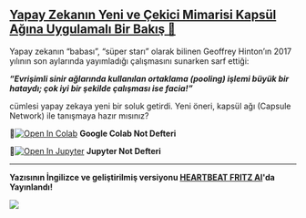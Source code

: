 ## [Yapay Zekanın Yeni ve Çekici Mimarisi Kapsül Ağına Uygulamalı Bir Bakış 🚨](https://medium.com/deep-learning-turkiye/yapay-zekan%C4%B1n-yeni-ve-%C3%A7ekici-mimarisi-kaps%C3%BCl-a%C4%9F%C4%B1na-uygulamal%C4%B1-bir-bak%C4%B1%C5%9F-ef7310e3d847)

Yapay zekanın “babası”, “süper starı” olarak bilinen Geoffrey Hinton’ın 2017 yılının son aylarında yayımladığı çalışmasını sunarken sarf ettiği:

_**“Evrişimli sinir ağlarında kullanılan ortaklama (pooling) işlemi büyük bir hataydı; çok iyi bir şekilde çalışması ise facia!”**_

cümlesi yapay zekaya yeni bir soluk getirdi. Yeni öneri, kapsül ağı (Capsule Network) ile tanışmaya hazır mısınız?

📌[![Open In Colab](https://colab.research.google.com/assets/colab-badge.svg)](https://colab.research.google.com/github/ayyucekizrak/Udemy_DerinOgrenmeyeGiris/blob/master/KapsulAglari/KapsulAglari_MNIST.ipynb) **Google Colab Not Defteri**


📌[![Open In Jupyter](https://github.com/jupyter/notebook/blob/master/docs/resources/icon_32x32.svg)](https://nbviewer.jupyter.org/github/ayyucekizrak/Udemy_DerinOgrenmeyeGiris/blob/master/KapsulAglari/KapsulAglari_MNIST.ipynb) **Jupyter Not Defteri** 

---

**Yazısının İngilizce ve geliştirilmiş versiyonu [HEARTBEAT FRITZ AI](https://heartbeat.fritz.ai/capsule-networks-a-new-and-attractive-ai-architecture-bd1198cc8ad4)'da Yayınlandı!**

![](https://github.com/ayyucekizrak/Udemy_DerinOgrenmeyeGiris/blob/master/KapsulAglari/capsules.jpeg)
